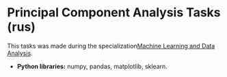 # Principal Component Analysis Tasks (rus)

This tasks was made during the specialization[Machine Learning and Data Analysis](https://www.coursera.org/specializations/machine-learning-data-analysis).

* **Python libraries:** numpy, pandas, matplotlib, sklearn.
